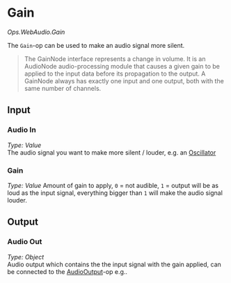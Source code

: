 # Gain

*Ops.WebAudio.Gain*

The `Gain`-op can be used to make an audio signal more silent.

>The GainNode interface represents a change in volume. It is an AudioNode audio-processing module that causes a given gain to be applied to the input data before its propagation to the output. A GainNode always has exactly one input and one output, both with the same number of channels.

## Input

### Audio In

*Type: Value*   
The audio signal you want to make more silent / louder, e.g. an [Oscillator](../Ops.WebAudio.Oscillator/Ops.WebAudio.Oscillator.md)

### Gain

*Type: Value*
Amount of gain to apply, `0` = not audible, `1` = output will be as loud as the input signal, everything bigger than `1` will make the audio signal louder.

## Output

### Audio Out

*Type: Object*   
Audio output which contains the the input signal with the gain applied, can be connected to the [AudioOutput](../Ops.WebAudio.Output/Ops.WebAudio.Output.md)-op e.g..